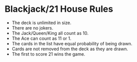 # Blackjack/21 House Rules

- The deck is unlimited in size. 
- There are no jokers. 
- The Jack/Queen/King all count as 10.
- The Ace can count as 11 or 1.
- The cards in the list have equal probability of being drawn.
- Cards are not removed from the deck as they are drawn.
- The first to score 21 wins the game.
